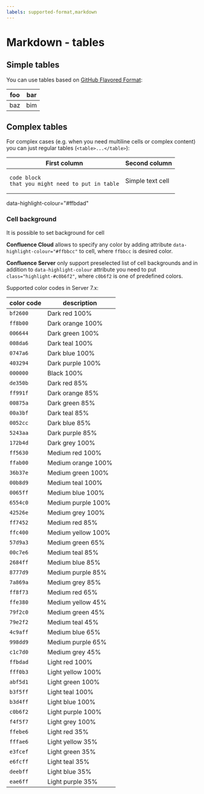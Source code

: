 ```yaml
---
labels: supported-format,markdown
---
```


# Markdown - tables

## Simple tables

You can use tables based on [GitHub Flavored Format](https://github.github.com/gfm/#tables-extension-):

| foo | bar |
|-----|-----|
| baz | bim |

## Complex tables

For complex cases (e.g. when you need multiline cells or complex content) you can just regular
tables (`<table>...</table>`):

<table>
<thead>
<tr>
<th>First column</th>
<th>Second column</th>
</tr>
</thead>
<tbody>
<tr>
<td class="highlight-#ffbdad" data-highlight-colour="#ffbdad">

```
code block
that you might need to put in table
```

</td>
<td data-highlight-colour="#eeffbb">Simple text cell</td>
</tr>
</tbody>
</table>data-highlight-colour="#ffbdad"

### Cell background

It is possible to set background for cell

**Confluence Cloud** allows to specify any color by adding attribute `data-highlight-colour="#ffbbcc"` to cell,
where `ffbbcc` is desired color.

**Confluence Server** only support preselected list of cell backgrounds and in addition to `data-highlight-colour`
attribute you need to put `class="highlight-#c0b6f2"`, where `c0b6f2` is one of predefined colors.

Supported color codes in Server 7.x:

| color code | description        |
|------------|--------------------|
| `bf2600`   | Dark red 100%      |
| `ff8b00`   | Dark orange 100%   |
| `006644`   | Dark green 100%    |
| `008da6`   | Dark teal 100%     |
| `0747a6`   | Dark blue 100%     |
| `403294`   | Dark purple 100%   |
| `000000`   | Black 100%         |
| `de350b`   | Dark red 85%       |
| `ff991f`   | Dark orange 85%    |
| `00875a`   | Dark green 85%     |
| `00a3bf`   | Dark teal 85%      |
| `0052cc`   | Dark blue 85%      |
| `5243aa`   | Dark purple 85%    |
| `172b4d`   | Dark grey 100%     |
| `ff5630`   | Medium red 100%    |
| `ffab00`   | Medium orange 100% |
| `36b37e`   | Medium green 100%  |
| `00b8d9`   | Medium teal 100%   |
| `0065ff`   | Medium blue 100%   |
| `6554c0`   | Medium purple 100% |
| `42526e`   | Medium grey 100%   |
| `ff7452`   | Medium red 85%     |
| `ffc400`   | Medium yellow 100% |
| `57d9a3`   | Medium green 65%   |
| `00c7e6`   | Medium teal 85%    |
| `2684ff`   | Medium blue 85%    |
| `8777d9`   | Medium purple 85%  |
| `7a869a`   | Medium grey 85%    |
| `ff8f73`   | Medium red 65%     |
| `ffe380`   | Medium yellow 45%  |
| `79f2c0`   | Medium green 45%   |
| `79e2f2`   | Medium teal 45%    |
| `4c9aff`   | Medium blue 65%    |
| `998dd9`   | Medium purple 65%  |
| `c1c7d0`   | Medium grey 45%    |
| `ffbdad`   | Light red 100%     |
| `fff0b3`   | Light yellow 100%  |
| `abf5d1`   | Light green 100%   |
| `b3f5ff`   | Light teal 100%    |
| `b3d4ff`   | Light blue 100%    |
| `c0b6f2`   | Light purple 100%  |
| `f4f5f7`   | Light grey 100%    |
| `ffebe6`   | Light red 35%      |
| `fffae6`   | Light yellow 35%   |
| `e3fcef`   | Light green 35%    |
| `e6fcff`   | Light teal 35%     |
| `deebff`   | Light blue 35%     |
| `eae6ff`   | Light purple 35%   |

